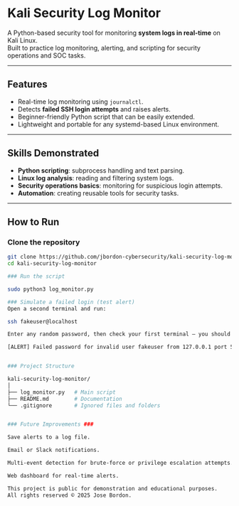 # Kali Security Log Monitor

A Python-based security tool for monitoring **system logs in real-time** on Kali Linux.  
Built to practice log monitoring, alerting, and scripting for security operations and SOC tasks.

---

## Features
- Real-time log monitoring using `journalctl`.
- Detects **failed SSH login attempts** and raises alerts.
- Beginner-friendly Python script that can be easily extended.
- Lightweight and portable for any systemd-based Linux environment.

---

## Skills Demonstrated
- **Python scripting**: subprocess handling and text parsing.
- **Linux log analysis**: reading and filtering system logs.
- **Security operations basics**: monitoring for suspicious login attempts.
- **Automation**: creating reusable tools for security tasks.

---

## How to Run

### Clone the repository
```bash
git clone https://github.com/jbordon-cybersecurity/kali-security-log-monitor.git
cd kali-security-log-monitor

### Run the script

sudo python3 log_monitor.py

### Simulate a failed login (test alert)
Open a second terminal and run:

ssh fakeuser@localhost

Enter any random password, then check your first terminal — you should see an alert like:

[ALERT] Failed password for invalid user fakeuser from 127.0.0.1 port 50550 ssh2


### Project Structure

kali-security-log-monitor/
│
├── log_monitor.py   # Main script
├── README.md        # Documentation
└── .gitignore       # Ignored files and folders


### Future Improvements ###

Save alerts to a log file.

Email or Slack notifications.

Multi-event detection for brute-force or privilege escalation attempts.

Web dashboard for real-time alerts.

This project is public for demonstration and educational purposes.
All rights reserved © 2025 Jose Bordon.
